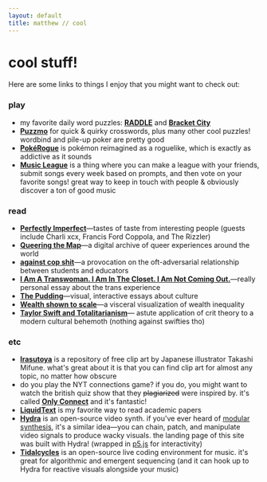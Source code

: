```yaml
---
layout: default
title: matthew // cool
---
```


# cool stuff!
Here are some links to things I enjoy that you might want to check out:

### play
- my favorite daily word puzzles: **[RADDLE](https://raddle.quest/)** and **[Bracket City](https://www.theatlantic.com/games/bracket-city/)**
- **[Puzzmo](https://www.puzzmo.com/today)** for quick & quirky crosswords, plus many other cool puzzles! wordbind and pile-up poker are pretty good
- **[PokéRogue](https://pokerogue.net/)** is pokémon reimagined as a roguelike, which is exactly as addictive as it sounds
- **[Music League](https://musicleague.com/)** is a thing where you can make a league with your friends, submit songs every week based on prompts, and then vote on your favorite songs! great way to keep in touch with people & obviously discover a ton of good music


### read
- **[Perfectly Imperfect](https://www.pi.fyi/read)**—tastes of taste from interesting people (guests include Charli xcx, Francis Ford Coppola, and The Rizzler)
- **[Queering the Map](https://www.queeringthemap.com/)**—a digital archive of queer experiences around the world
- **[against cop shit](https://jeffreymoro.com/blog/2020-02-13-against-cop-shit.html)**—a provocation on the oft-adversarial relationship between students and educators
- **[I Am A Transwoman. I Am In The Closet. I Am Not Coming Out.](https://medium.com/@jencoates/i-am-a-transwoman-i-am-in-the-closet-i-am-not-coming-out-4c2dd1907e42)**—really personal essay about the trans experience
- **[The Pudding](https://pudding.cool/)**—visual, interactive essays about culture
- **[Wealth shown to scale](https://eattherichtextformat.github.io/1-pixel-wealth/)**—a visceral visualization of wealth inequality
- **[Taylor Swift and Totalitarianism](https://bluelabyrinths.com/2024/04/14/taylor-swift-and-totalitarianism/?fbclid=IwY2xjawLBDENleHRuA2FlbQIxMQABHsB6lpEzpaCnf47pmVtTtuwCt4XI3ZgfdKnwlPZfoKrAJGeHojMsxZQUGx6Z_aem_iuga5S4JU62JTni8vCLALA)**— astute application of crit theory to a modern cultural behemoth (nothing against swifties tho)

### etc
- **[Irasutoya](https://www.irasutoya.com/)** is a repository of free clip art by Japanese illustrator Takashi Mifune. what's great about it is that you can find clip art for almost any topic, no matter how obscure
- do you play the NYT connections game? if you do, you might want to watch the british quiz show that they ~~plagiarized~~ were inspired by. it's called **[Only Connect](https://www.youtube.com/@wheelsongenius)** and it's fantastic!
- **[LiquidText](https://www.liquidtext.net/)** is my favorite way to read academic papers
- **[Hydra](https://hydra.ojack.xyz/)** is an open-source video synth. if you've ever heard of [modular synthesis](https://en.wikipedia.org/wiki/Modular_synthesizer), it's a similar idea—you can chain, patch, and manipulate video signals to produce wacky visuals. the landing page of this site was built with Hydra! (wrapped in [p5.js](https://p5js.org/) for interactivity)
- **[Tidalcycles](https://tidalcycles.org/)** is an open-source live coding environment for music. it's great for algorithmic and emergent sequencing (and it can hook up to Hydra for reactive visuals alongside your music)